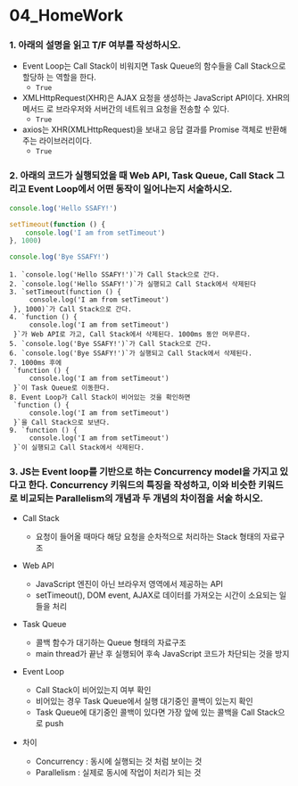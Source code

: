 # 04_HomeWork

### 1. 아래의 설명을 읽고 T/F 여부를 작성하시오. 

- Event Loop는 Call Stack이 비워지면 Task Queue의 함수들을 Call Stack으로 할당하 는 역할을 한다. 
  - `True`
- XMLHttpRequest(XHR)은 AJAX 요청을 생성하는 JavaScript API이다. XHR의 메서드 로 브라우저와 서버간의 네트워크 요청을 전송할 수 있다. 
  - `True`
- axios는 XHR(XMLHttpRequest)을 보내고 응답 결과를 Promise 객체로 반환해주는 라이브러리이다. 
  - `True`



### 2. 아래의 코드가 실행되었을 때 Web API, Task Queue, Call Stack 그리고 Event Loop에서 어떤 동작이 일어나는지 서술하시오.

```javascript
console.log('Hello SSAFY!')

setTimeout(function () {
    console.log('I am from setTimeout')
}, 1000)

console.log('Bye SSAFY!')
```

	1. `console.log('Hello SSAFY!')`가 Call Stack으로 간다. 
 	2. `console.log('Hello SSAFY!')`가 실행되고 Call Stack에서 삭제된다
 	3. `setTimeout(function () {
         console.log('I am from setTimeout')
     }, 1000)`가 Call Stack으로 간다.
 	4. `function () {
         console.log('I am from setTimeout')
     }`가 Web API로 가고, Call Stack에서 삭제된다. 1000ms 동안 머무른다.
 	5. `console.log('Bye SSAFY!')`가 Call Stack으로 간다.
 	6. `console.log('Bye SSAFY!')`가 실행되고 Call Stack에서 삭제된다.
 	7. 1000ms 후에 
     `function () {
         console.log('I am from setTimeout')
     }`이 Task Queue로 이동한다.
 	8. Event Loop가 Call Stack이 비어있는 것을 확인하면 
     `function () {
         console.log('I am from setTimeout')
     }`을 Call Stack으로 보낸다.
 	9. `function () {
         console.log('I am from setTimeout')
     }`이 실행되고 Call Stack에서 삭제된다.



### 3. JS는 Event loop를 기반으로 하는 Concurrency model을 가지고 있다고 한다. Concurrency 키워드의 특징을 작성하고, 이와 비슷한 키워드로 비교되는 Parallelism의 개념과 두 개념의 차이점을 서술 하시오.

- Call Stack 
  - 요청이 들어올 때마다 해당 요청을 순차적으로 처리하는 Stack 형태의 자료구조
- Web API
  - JavaScript 엔진이 아닌 브라우저 영역에서 제공하는 API
  - setTimeout(), DOM event, AJAX로 데이터를 가져오는 시간이 소요되는 일들을 처리
- Task Queue
  - 콜백 함수가 대기하는 Queue 형태의 자료구조
  - main thread가 끝난 후 실행되어 후속 JavaScript 코드가 차단되는 것을 방지
- Event Loop
  - Call Stack이 비어있는지 여부 확인
  - 비어있는 경우 Task Queue에서 실행 대기중인 콜백이 있는지 확인
  - Task Queue에 대기중인 콜백이 있다면 가장 앞에 있는 콜백을 Call Stack으로 push

- 차이 
  - Concurrency : 동시에 실행되는 것 처럼 보이는 것
  - Parallelism : 실제로 동시에 작업이 처리가 되는 것